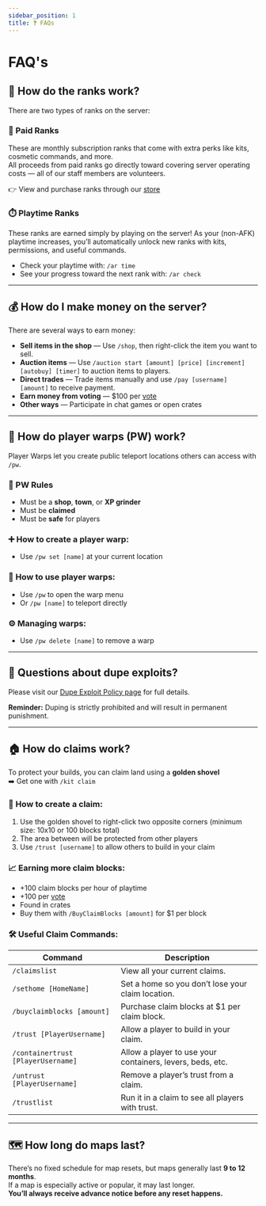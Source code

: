 ```yaml
---
sidebar_position: 1
title: ❓ FAQs
---
```

# FAQ's

## 🏅 How do the ranks work?

There are two types of ranks on the server:

### 💸 Paid Ranks
These are monthly subscription ranks that come with extra perks like kits, cosmetic commands, and more.  
All proceeds from paid ranks go directly toward covering server operating costs — all of our staff members are volunteers.

👉 View and purchase ranks through our [store](https://store.ogcraft.org)

### ⏱️ Playtime Ranks
These ranks are earned simply by playing on the server! As your (non-AFK) playtime increases, you’ll automatically unlock new ranks with kits, permissions, and useful commands.

- Check your playtime with: `/ar time`  
- See your progress toward the next rank with: `/ar check`

---

## 💰 How do I make money on the server?

There are several ways to earn money:

- **Sell items in the shop** — Use `/shop`, then right-click the item you want to sell.
- **Auction items** — Use `/auction start [amount] [price] [increment] [autobuy] [timer]` to auction items to players.
- **Direct trades** — Trade items manually and use `/pay [username] [amount]` to receive payment.
- **Earn money from voting** —  $100 per [vote](/docs/Info/Voting)
- **Other ways** — Participate in chat games or open crates


---

## 🧭 How do player warps (PW) work?

Player Warps let you create public teleport locations others can access with `/pw`.

### 📜 PW Rules
- Must be a **shop**, **town**, or **XP grinder**
- Must be **claimed**
- Must be **safe** for players

### ➕ How to create a player warp:
- Use `/pw set [name]` at your current location

### 🚀 How to use player warps:
- Use `/pw` to open the warp menu
- Or `/pw [name]` to teleport directly

### ⚙️ Managing warps:
- Use `/pw delete [name]` to remove a warp

---

## 🚫 Questions about dupe exploits?

Please visit our [Dupe Exploit Policy page](/docs/Wiki/Duping%20Policy) for full details.

**Reminder:** Duping is strictly prohibited and will result in permanent punishment.

---

## 🏠 How do claims work?

To protect your builds, you can claim land using a **golden shovel**  
➡️ Get one with `/kit claim`

### 🔲 How to create a claim:
1. Use the golden shovel to right-click two opposite corners (minimum size: 10x10 or 100 blocks total)
2. The area between will be protected from other players
3. Use `/trust [username]` to allow others to build in your claim

### 📈 Earning more claim blocks:
- +100 claim blocks per hour of playtime
- +100 per [vote](/docs/Info/Voting)
- Found in crates
- Buy them with `/BuyClaimBlocks [amount]` for $1 per block

### 🛠️ Useful Claim Commands:
| Command                          | Description                                                             |
|----------------------------------|-------------------------------------------------------------------------|
| `/claimslist`                    | View all your current claims.                                           |
| `/sethome [HomeName]`            | Set a home so you don’t lose your claim location.                       |
| `/buyclaimblocks [amount]`       | Purchase claim blocks at $1 per claim block.                            |
| `/trust [PlayerUsername]`        | Allow a player to build in your claim.                                  |
| `/containertrust [PlayerUsername]` | Allow a player to use your containers, levers, beds, etc.             |
| `/untrust [PlayerUsername]`      | Remove a player’s trust from a claim.                                   |
| `/trustlist`                     | Run it in a claim to see all players with trust.                        |


---

## 🗺️ How long do maps last?

There’s no fixed schedule for map resets, but maps generally last **9 to 12 months**.  
If a map is especially active or popular, it may last longer.  
**You’ll always receive advance notice before any reset happens.**
